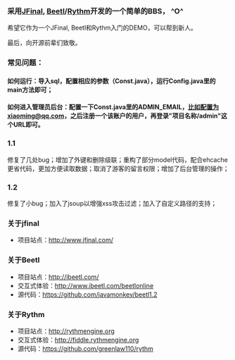 ﻿### 采用[JFinal](https://github.com/jfinal/jfinal), [Beetl](http://ibeetl.com)/[Rythm](http://rythmengine.org)开发的一个简单的BBS， ^O^

希望它作为一个JFinal, Beetl和Rythm入门的DEMO，可以帮到新人。

最后，向开源前辈们致敬。

### 常见问题：
#### 如何运行：导入sql，配置相应的参数（Const.java），运行Config.java里的main方法即可；
#### 如何进入管理员后台：配置一下Const.java里的ADMIN_EMAIL，比如配置为xiaoming@qq.com，之后注册一个该账户的用户，再登录"项目名称/admin"这个URL即可。

### 1.1
修复了几处bug；增加了外键和删除级联；重构了部分model代码，配合ehcache更省代码，更加方便读取数据；取消了游客的留言权限；增加了后台管理的操作；

### 1.2
修复了小bug；加入了jsoup以增强xss攻击过滤；加入了自定义路径的支持；

### 关于jfinal

* 项目站点：http://www.jfinal.com/

### 关于Beetl

* 项目站点：http://ibeetl.com/
* 交互式体验：http://www.ibeetl.com/beetlonline
* 源代码：https://github.com/javamonkey/beetl1.2

### 关于Rythm

* 项目站点：http://rythmengine.org
* 交互式体验：http://fiddle.rythmengine.org
* 源代码：https://github.com/greenlaw110/rythm

